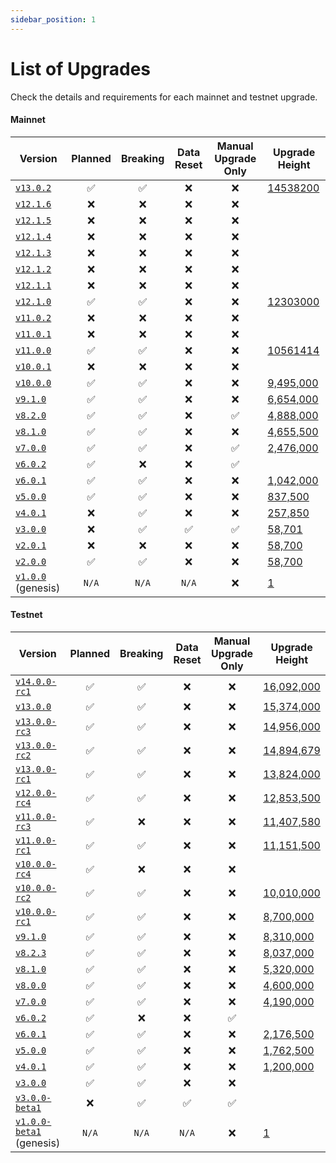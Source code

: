```yaml
---
sidebar_position: 1
---
```


# List of Upgrades

Check the details and requirements for each mainnet and testnet upgrade.

#### Mainnet

| Version                                                                  | Planned | Breaking | Data Reset | Manual Upgrade Only | Upgrade Height                                            |
| ------------------------------------------------------------------------ | :-----: | :------: | :--------: | :-----------------: | --------------------------------------------------------- |
| [`v13.0.2`](https://github.com/evmos/evmos/releases/tag/v13.0.2)         |   ✅    |    ✅    |     ❌     |         ❌          | [14538200](https://www.mintscan.io/evmos/blocks/14538200) |
| [`v12.1.6`](https://github.com/evmos/evmos/releases/tag/v12.1.6)         |   ❌    |    ❌    |     ❌     |         ❌          |                                                           |
| [`v12.1.5`](https://github.com/evmos/evmos/releases/tag/v12.1.5)         |   ❌    |    ❌    |     ❌     |         ❌          |                                                           |
| [`v12.1.4`](https://github.com/evmos/evmos/releases/tag/v12.1.4)         |   ❌    |    ❌    |     ❌     |         ❌          |                                                           |
| [`v12.1.3`](https://github.com/evmos/evmos/releases/tag/v12.1.3)         |   ❌    |    ❌    |     ❌     |         ❌          |                                                           |
| [`v12.1.2`](https://github.com/evmos/evmos/releases/tag/v12.1.2)         |   ❌    |    ❌    |     ❌     |         ❌          |                                                           |
| [`v12.1.1`](https://github.com/evmos/evmos/releases/tag/v12.1.1)         |   ❌    |    ❌    |     ❌     |         ❌          |                                                           |
| [`v12.1.0`](https://github.com/evmos/evmos/releases/tag/v12.1.0)         |   ✅    |    ✅    |     ❌     |         ❌          | [12303000](https://www.mintscan.io/evmos/blocks/12303000) |
| [`v11.0.2`](https://github.com/evmos/evmos/releases/tag/v11.0.2)         |   ❌    |    ❌    |     ❌     |         ❌          |                                                           |
| [`v11.0.1`](https://github.com/evmos/evmos/releases/tag/v11.0.1)         |   ❌    |    ❌    |     ❌     |         ❌          |                                                           |
| [`v11.0.0`](https://github.com/evmos/evmos/releases/tag/v11.0.0)         |   ✅    |    ✅    |     ❌     |         ❌          | [10561414](https://www.mintscan.io/evmos/blocks/10561414) |
| [`v10.0.1`](https://github.com/evmos/evmos/releases/tag/v10.0.1)         |   ❌    |    ❌    |     ❌     |         ❌          |                                                           |
| [`v10.0.0`](https://github.com/evmos/evmos/releases/tag/v10.0.0)         |   ✅    |    ✅    |     ❌     |         ❌          | [9,495,000](https://www.mintscan.io/evmos/blocks/9495000) |
| [`v9.1.0`](https://github.com/evmos/evmos/releases/tag/v9.1.0)           |   ✅    |    ✅    |     ❌     |         ❌          | [6,654,000](https://www.mintscan.io/evmos/blocks/6654000) |
| [`v8.2.0`](https://github.com/evmos/evmos/releases/tag/v8.2.0)           |   ✅    |    ✅    |     ❌     |         ✅          | [4,888,000](https://www.mintscan.io/evmos/blocks/4888000) |
| [`v8.1.0`](https://github.com/evmos/evmos/releases/tag/v8.1.0)           |   ✅    |    ✅    |     ❌     |         ❌          | [4,655,500](https://www.mintscan.io/evmos/blocks/4655500) |
| [`v7.0.0`](https://github.com/evmos/evmos/releases/tag/v7.0.0)           |   ✅    |    ✅    |     ❌     |         ✅          | [2,476,000](https://www.mintscan.io/evmos/blocks/2476000) |
| [`v6.0.2`](https://github.com/evmos/evmos/releases/tag/v6.0.2)           |   ✅    |    ❌    |     ❌     |         ✅          |                                                           |
| [`v6.0.1`](https://github.com/evmos/evmos/releases/tag/v6.0.1)           |   ✅    |    ✅    |     ❌     |         ❌          | [1,042,000](https://www.mintscan.io/evmos/blocks/1042000) |
| [`v5.0.0`](https://github.com/evmos/evmos/releases/tag/v5.0.0)           |   ✅    |    ✅    |     ❌     |         ❌          | [837,500](https://www.mintscan.io/evmos/blocks/837500)    |
| [`v4.0.1`](https://github.com/evmos/evmos/releases/tag/v4.0.1)           |   ❌    |    ✅    |     ❌     |         ❌          | [257,850](https://www.mintscan.io/evmos/blocks/257850)    |
| [`v3.0.0`](https://github.com/evmos/evmos/releases/tag/v3.0.0)           |   ❌    |    ✅    |     ✅     |         ✅          | [58,701](https://www.mintscan.io/evmos/blocks/58701)      |
| [`v2.0.1`](https://github.com/evmos/evmos/releases/tag/v2.0.1)           |   ❌    |    ❌    |     ❌     |         ❌          | [58,700](https://www.mintscan.io/evmos/blocks/58700)      |
| [`v2.0.0`](https://github.com/evmos/evmos/releases/tag/v2.0.0)           |   ✅    |    ✅    |     ❌     |         ❌          | [58,700](https://www.mintscan.io/evmos/blocks/58700)      |
| [`v1.0.0`](https://github.com/evmos/evmos/releases/tag/v1.0.0) (genesis) |  `N/A`  |  `N/A`   |   `N/A`    |         ❌          | [1](https://www.mintscan.io/evmos/blocks/1)               |

#### Testnet

| Version                                                                              | Planned | Breaking | Data Reset | Manual Upgrade Only | Upgrade Height                                                          |
|--------------------------------------------------------------------------------------| :-----: | :------: | :--------: | :-----------------: |-------------------------------------------------------------------------|
| [`v14.0.0-rc1`](https://github.com/evmos/evmos/releases/tag/v14.0.0-rc1)             |    ✅    |    ✅     |     ❌      |          ❌          | [16,092,000](https://testnet.mintscan.io/evmos-testnet/blocks/16092000) |
| [`v13.0.0`](https://github.com/evmos/evmos/releases/tag/v13.0.0)                     |    ✅    |    ✅     |     ❌      |          ❌          | [15,374,000](https://testnet.mintscan.io/evmos-testnet/blocks/15374000) |
| [`v13.0.0-rc3`](https://github.com/evmos/evmos/releases/tag/v13.0.0-rc3)             |    ✅    |    ✅     |     ❌      |          ❌          | [14,956,000](https://testnet.mintscan.io/evmos-testnet/blocks/14956000) |
| [`v13.0.0-rc2`](https://github.com/evmos/evmos/releases/tag/v13.0.0-rc2)             |    ✅    |    ✅     |     ❌      |          ❌          | [14,894,679](https://testnet.mintscan.io/evmos-testnet/blocks/14894679) |
| [`v13.0.0-rc1`](https://github.com/evmos/evmos/releases/tag/v13.0.0-rc1)             |    ✅    |    ✅     |     ❌      |          ❌          | [13,824,000](https://testnet.mintscan.io/evmos-testnet/blocks/13824000) |
| [`v12.0.0-rc4`](https://github.com/evmos/evmos/releases/tag/v12.0.0-rc4)             |    ✅    |    ✅     |     ❌      |          ❌          | [12,853,500](https://testnet.mintscan.io/evmos-testnet/blocks/12853500) |
| [`v11.0.0-rc3`](https://github.com/evmos/evmos/releases/tag/v11.0.0-rc3)             |    ✅    |    ❌     |     ❌      |          ❌          | [11,407,580](https://testnet.mintscan.io/evmos-testnet/blocks/11407580) |
| [`v11.0.0-rc1`](https://github.com/evmos/evmos/releases/tag/v11.0.0-rc1)             |    ✅    |    ✅     |     ❌      |          ❌          | [11,151,500](https://testnet.mintscan.io/evmos-testnet/blocks/11151500) |
| [`v10.0.0-rc4`](https://github.com/evmos/evmos/releases/tag/v10.0.0-rc4)             |    ✅    |    ❌     |     ❌      |          ❌          |                                                                         |
| [`v10.0.0-rc2`](https://github.com/evmos/evmos/releases/tag/v10.0.0-rc2)             |    ✅    |    ✅     |     ❌      |          ❌          | [10,010,000](https://testnet.mintscan.io/evmos-testnet/blocks/10010000) |
| [`v10.0.0-rc1`](https://github.com/evmos/evmos/releases/tag/v10.0.0-rc1)             |    ✅    |    ✅     |     ❌      |          ❌          | [8,700,000](https://testnet.mintscan.io/evmos-testnet/blocks/8700000)   |
| [`v9.1.0`](https://github.com/evmos/evmos/releases/tag/v9.1.0)                       |    ✅    |    ✅     |     ❌      |          ❌          | [8,310,000](https://testnet.mintscan.io/evmos-testnet/blocks/8310000)   |
| [`v8.2.3`](https://github.com/evmos/evmos/releases/tag/v8.2.3)                       |    ✅    |    ✅     |     ❌      |          ❌          | [8,037,000](https://testnet.mintscan.io/evmos-testnet/blocks/8037000)   |
| [`v8.1.0`](https://github.com/evmos/evmos/releases/tag/v8.1.0)                       |    ✅    |    ✅     |     ❌      |          ❌          | [5,320,000](https://testnet.mintscan.io/evmos-testnet/blocks/5320000)   |
| [`v8.0.0`](https://github.com/evmos/evmos/releases/tag/v8.0.0)                       |    ✅    |    ✅     |     ❌      |          ❌          | [4,600,000](https://testnet.mintscan.io/evmos-testnet/blocks/4600000)   |
| [`v7.0.0`](https://github.com/evmos/evmos/releases/tag/v7.0.0)                       |    ✅    |    ✅     |     ❌      |          ❌          | [4,190,000](https://testnet.mintscan.io/evmos-testnet/blocks/4190000)   |
| [`v6.0.2`](https://github.com/evmos/evmos/releases/tag/v6.0.2)                       |    ✅    |    ❌     |     ❌      |          ✅          |                                                                         |
| [`v6.0.1`](https://github.com/evmos/evmos/releases/tag/v6.0.1)                       |    ✅    |    ✅     |     ❌      |          ❌          | [2,176,500](https://testnet.mintscan.io/evmos-testnet/blocks/2176500)   |
| [`v5.0.0`](https://github.com/evmos/evmos/releases/tag/v5.0.0)                       |    ✅    |    ✅     |     ❌      |          ❌          | [1,762,500](https://testnet.mintscan.io/evmos-testnet/blocks/1762500)   |
| [`v4.0.1`](https://github.com/evmos/evmos/releases/tag/v4.0.1)                       |    ✅    |    ✅     |     ❌      |          ❌          | [1,200,000](https://testnet.mintscan.io/evmos-testnet/blocks/1200000)   |
| [`v3.0.0`](https://github.com/evmos/evmos/releases/tag/v3.0.0)                       |    ✅    |    ✅     |     ❌      |          ❌          |                                                                         |
| [`v3.0.0-beta1`](https://github.com/evmos/evmos/releases/tag/v3.0.0-beta1)           |    ❌    |    ✅     |     ✅      |          ✅          |                                                                         |
| [`v1.0.0-beta1`](https://github.com/evmos/evmos/releases/tag/v1.0.0-beta1) (genesis) |  `N/A`  |  `N/A`   |   `N/A`    |          ❌          | [1](https://testnet.mintscan.io/evmos-testnet/blocks/1)                 |